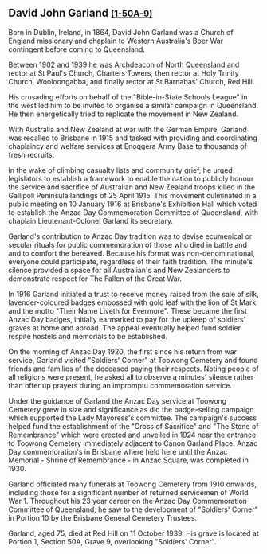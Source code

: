 ## David John Garland <small>[(1-50A-9)](https://brisbane.discovereverafter.com/profile/31912139 "Go to Memorial Information" )</small>

Born in Dublin, Ireland, in 1864, David John Garland was a Church of England missionary and chaplain to Western Australia's Boer War contingent before coming to Queensland.

Between 1902 and 1939 he was Archdeacon of North Queensland and rector at St Paul's Church, Charters Towers, then rector at Holy Trinity Church, Wooloongabba, and finally rector at St Barnabas' Church, Red Hill.

His crusading efforts on behalf of the "Bible-in-State Schools League" in the west led him to be invited to organise a similar campaign in Queensland. He then energetically tried to replicate the movement in New Zealand. 

With Australia and New Zealand at war with the German Empire, Garland was recalled to Brisbane in 1915 and tasked with providing and coordinating chaplaincy and welfare services at Enoggera Army Base to thousands of fresh recruits. 

In the wake of climbing casualty lists and community grief, he urged legislators to establish a framework to enable the nation to publicly honour the service and sacrifice of Australian and New Zealand troops killed in the Gallipoli Peninsula landings of 25 April 1915. This movement culminated in a public meeting on 10 January 1916 at Brisbane's Exhibition Hall which voted to establish the Anzac Day Commemoration Committee of Queensland, with chaplain Lieutenant-Colonel Garland its secretary. 

Garland's contribution to Anzac Day tradition was to devise ecumenical or secular rituals for public commemoration of those who died in battle and and to comfort the bereaved. Because his format was non-denominational, everyone could participate, regardless of their faith tradition. The minute's silence provided a space for all Australian's and New Zealanders to demonstrate respect for The Fallen of the Great War. 

In 1916 Garland initiated a trust to receive money raised from the sale of silk, lavender-coloured badges embossed with gold leaf with the lion of St Mark and the motto "Their Name Liveth for Evermore". These became the first Anzac Day badges, initially earmarked to pay for the upkeep of soldiers' graves at home and abroad. The appeal eventually helped fund soldier respite hostels and memorials to be established. 

On the morning of Anzac Day 1920, the first since his return from war service, Garland visited "Soldiers' Corner" at Toowong Cemetery and found friends and families of the deceased paying their respects. Noting people of all religions were present, he asked all to observe a minutes' silence rather than offer up prayers during an impromptu commemoration service. 

Under the guidance of Garland the Anzac Day service at Toowong Cemetery grew in size and significance as did the badge-selling campaign which supported the Lady Mayoress's committee. The campaign's success helped fund the establishment of the "Cross of Sacrifice" and "The Stone of Remembrance" which were erected and unveiled in 1924 near the entrance to Toowong Cemetery immediately adjacent to Canon Garland Place. Anzac Day commemoration's in Brisbane where held here until the Anzac Memorial - Shrine of Remembrance - in Anzac Square, was completed in 1930.

Garland officiated many funerals at Toowong Cemetery from 1910 onwards, including those for a significant number of returned servicemen of World War 1. Throughout his 23 year career on the Anzac Day Commemoration Committee of Queensland, he saw to the development of "Soldiers' Corner" in Portion 10 by the Brisbane General Cemetery Trustees.

Garland, aged 75, died at Red Hill on 11 October 1939. His grave is located at Portion 1, Section 50A, Grave 9, overlooking "Soldiers' Corner".
